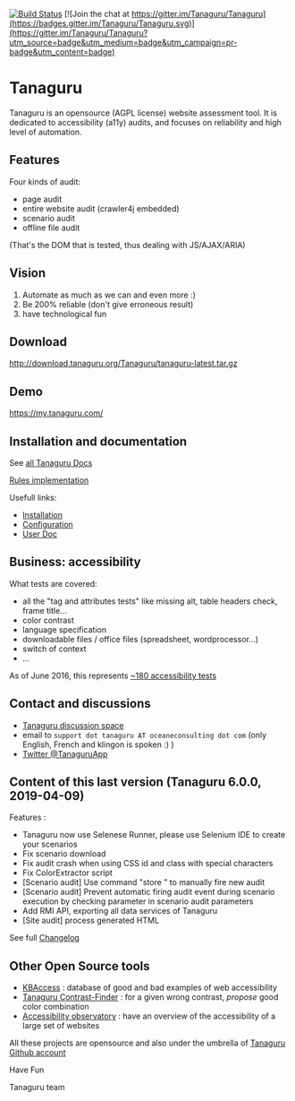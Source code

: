 [![Build Status](https://travis-ci.org/Tanaguru/Tanaguru.svg?branch=develop)](https://travis-ci.org/Tanaguru/Tanaguru) 
[![Join the chat at https://gitter.im/Tanaguru/Tanaguru](https://badges.gitter.im/Tanaguru/Tanaguru.svg)](https://gitter.im/Tanaguru/Tanaguru?utm_source=badge&utm_medium=badge&utm_campaign=pr-badge&utm_content=badge)
# Tanaguru

Tanaguru is an opensource (AGPL license) website assessment tool. It is dedicated to accessibility (a11y) audits, and focuses on reliability and high level of automation.

## Features

Four kinds of audit:

* page audit
* entire website audit (crawler4j embedded)
* scenario audit 
* offline file audit

(That's the DOM that is tested, thus dealing with JS/AJAX/ARIA)
 
## Vision

1. Automate as much as we can and even more :)
2. Be 200% reliable (don't give erroneous result)
3. have technological fun

## Download

http://download.tanaguru.org/Tanaguru/tanaguru-latest.tar.gz

## Demo

https://my.tanaguru.com/

## Installation and documentation

See [all Tanaguru Docs](http://tanaguru.readthedocs.org/)

[Rules implementation](http://tanaguru-rules-rgaa3.readthedocs.io/en/master/)

Usefull links:

* [Installation](http://tanaguru.readthedocs.org/en/develop/prerequisites-webapp-doc/)
* [Configuration](http://tanaguru.readthedocs.org/en/develop/configuration-webapp-doc/)
* [User Doc](http://tanaguru.readthedocs.org/en/develop/user-doc/)

## Business: accessibility

What tests are covered:

* all the "tag and attributes tests" like missing alt, table headers check, frame title...
* color contrast
* language specification
* downloadable files / office files (spreadsheet, wordprocessor...)
* switch of context
* ...

As of June 2016, this represents [~180 accessibility tests](http://rgaa.tanaguru.com/en/criteres.html)

## Contact and discussions

* [Tanaguru discussion space](http://discuss.tanaguru.org) 
* email to `support dot tanaguru AT oceaneconsulting dot com` (only English, French and klingon is spoken :) ) 
* [Twitter @TanaguruApp](https://twitter.com/tanaguruapp)

## Content of this last version (Tanaguru 6.0.0, 2019-04-09) 

Features :

 - Tanaguru now use Selenese Runner, please use Selenium IDE to create your scenarios 
 - Fix scenario download 
 - Fix audit crash when using CSS id and class with special characters 
 - Fix ColorExtractor script 
 - [Scenario audit] Use command "store <page>" to manually fire new audit 
 - [Scenario audit] Prevent automatic firing audit event during scenario execution by checking parameter in scenario audit parameters 
 - Add RMI API, exporting all data services of Tanaguru 
 - [Site audit] process generated HTML 

See full [Changelog](CHANGELOG.txt)

## Other Open Source tools

* [KBAccess](http://www.kbaccess.org/) : database of good and bad examples of web accessibility
* [Tanaguru Contrast-Finder](http://contrast-finder.tanaguru.com/) : for a given wrong contrast, *propose* good color combination
* [Accessibility observatory](http://observatoire-accessibilite.org/) : have an overview of the accessibility of a large set of websites
 
All these projects are opensource and also under the umbrella of [Tanaguru Github account](https://github.com/Tanaguru)

Have Fun

Tanaguru team
